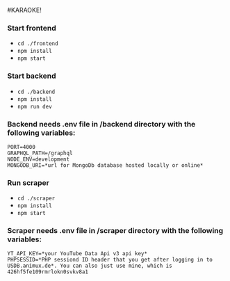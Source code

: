 #KARAOKE!

### Start frontend

- `cd ./frontend`
- `npm install`
- `npm start`

### Start backend

- `cd ./backend`
- `npm install`
- `npm run dev`

### Backend needs .env file in /backend directory with the following variables:

```
PORT=4000
GRAPHQL_PATH=/graphql
NODE_ENV=development
MONGODB_URI=*url for MongoDb database hosted locally or online*
```

### Run scraper

- `cd ./scraper`
- `npm install`
- `npm start`

### Scraper needs .env file in /scraper directory with the following variables:

```
YT_API_KEY=*your YouTube Data Api v3 api key*
PHPSESSID=*PHP sessiond ID header that you get after logging in to USDB.animux.de*. You can also just use mine, which is 426hf5fe109rmrlokn0svkv8a1
```
